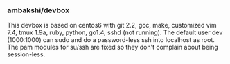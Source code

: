 ### ambakshi/devbox

This devbox is based on centos6 with git 2.2, gcc, make, customized vim 7.4,
tmux 1.9a, ruby, python, go1.4, sshd (not running). The default user dev (1000:1000)
can sudo and do a password-less ssh into localhost as root. The pam modules
for su/ssh are fixed so they don't complain about being session-less.
